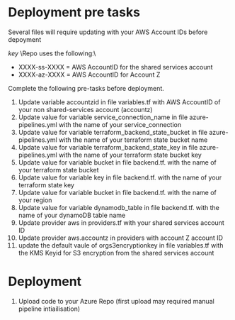 # Deployment pre tasks
Several files will require updating with your AWS Account IDs before depoyment

_key_
\Repo uses the following:\
- XXXX-ss-XXXX  = AWS AccountID for the shared services account
- XXXX-az-XXXX  = AWS AccountID for Account Z

Complete the following pre-tasks before deployment.

1.  Update variable accountzid in file variables.tf with AWS AccountID of your non shared-services account (accountz)
2.  Update value for variable service_connection_name in file azure-pipelines.yml with the name of your service_connection
3.  Update value for variable terraform_backend_state_bucket in file azure-pipelines.yml with the name of your terraform state bucket name
4.  Update value for variable terraform_backend_state_key in file azure-pipelines.yml with the name of your terraform state bucket key
5.  Update value for variable bucket in file backend.tf. with the name of your terraform state bucket
6.  Update value for variable key in file backend.tf. with the name of your terraform state key
7.  Update value for variable bucket in file backend.tf. with the name of your region
8.  Update value for variable dynamodb_table in file backend.tf. with the name of your dynamoDB table name
9.  Update provider aws in providers.tf with your shared services account ID
10. Update provider aws.accountz in providers with account Z account ID
11. update the default vaule of orgs3encryptionkey in file variables.tf with the KMS Keyid for S3 encryption from the shared services account


# Deployment
1. Upload code to your Azure Repo (first upload may required manual pipeline intiailisation)